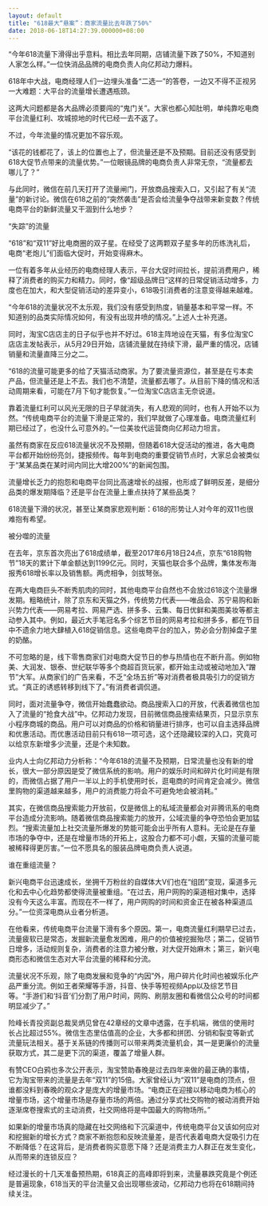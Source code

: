 ```yaml
---
layout: default
title: "618最大“悬案”：商家流量比去年跌了50%"
date: 2018-06-18T14:27:39.000000+08:00
---
```


“今年618流量下滑得出乎意料。相比去年同期，店铺流量下跌了50%，不知道别人家怎么样。”一位快消品品牌的电商负责人向亿邦动力爆料。

618年中大战，电商经理人们一边埋头准备“二选一”的答卷，一边又不得不正视另一大难题：大平台的流量增长遭遇瓶颈。

这两大问题都是各大品牌必须要闯的“鬼门关”。大家也都心知肚明，单纯靠吃电商平台流量红利、攻城掠地的时代已经一去不返了。

不过，今年流量的情况更加不容乐观。

“该花的钱都花了，该上的位置也上了，但流量还是不及预期。目前还没有感受到618大促节点带来的流量优势。”一位眼镜品牌的电商负责人非常无奈，“流量都去哪儿了？”

与此同时，微信在前几天打开了流量闸门，开放商品搜索入口，又引起了有关“流量”的新讨论。微信在618之前的“突然袭击”是否会给流量争夺战带来新变数？传统电商平台的新鲜流量又干涸到什么地步？

“失踪”的流量

“618”和“双11”好比电商圈的双子星。在经受了这两颗双子星多年的历练洗礼后，电商“老炮儿”们面临大促时，开始变得麻木。

一位有着多年从业经历的电商经理人表示，平台大促时间拉长，提前消费用户，稀释了消费者的购买力和精力。同时，像“超级品牌日”这样的日常促销活动增多，力度也在加大，和大型促销活动的差异变小，618吸引消费者的注意变得越来越难。

“今年618的流量状况不太乐观，我们没有感受到热度，销量基本和平常一样。不知道别的品类实际情况如何，有没有出现井喷的情况。”上述人士补充道。

同时，淘宝C店店主的日子似乎也并不好过。618主阵地设在天猫，有多位淘宝C店店主发帖表示，从5月29日开始，店铺流量就在持续下滑，最严重的情况，店铺销量和流量直降三分之二。

“618的流量可能更多的给了天猫活动商家。为了要流量资源位，甚至是在亏本卖产品，但流量还是上不去。我们也不清楚，流量都去哪了。从目前下降的情况和活动周期来看，可能在7月下旬才能恢复。”一位淘宝C店店主无奈说道。

靠着流量红利可以风光无限的日子早就消失，有人悲观的同时，也有人开始不以为然。“传统电商平台的流量下滑是正常的，我们早就做了心理准备。电商流量红利期已经过了，也没什么可意外的。”一位美妆代运营商向亿邦动力坦言。

虽然有商家在反应618流量状况不及预期，但随着618大促活动的推进，各大电商平台都开始纷纷亮剑，捷报频传。每年到电商的重要促销节点时，大家总会被类似于“某某品类在某时间内同比大增200%”的新闻包围。

流量增长乏力的抱怨和电商平台同比高速增长的战报，也形成了鲜明反差，是细分品类的爆发期降临？还是平台在流量上重点扶持了某些品类？

618流量下滑的状况，甚至让某商家悲观判断：618的形势让人对今年的双11也很难抱有希望。

被分噬的流量

在去年，京东首次亮出了618成绩单，截至2017年6月18日24点，京东“618购物节”18天的累计下单金额达到1199亿元。同时，天猫也联合多个品牌，集体发布海报秀618增长率以及销售额。两虎相争，剑拔弩张。

在两大电商巨头不断秀肌肉的同时，其他电商平台自然也不会放过618这个流量爆发期。粗略统计，除了京东和天猫之外，传统势力代表——唯品会、苏宁易购和新兴势力代表——网易考拉、网易严选、拼多多、云集、每日优鲜和美图美妆等都主动参入其中。例如，最近大手笔冠名多个综艺节目的网易考拉和拼多多，都在节目中不遗余力地大肆植入618促销信息。这些电商平台的加入，势必会分割掉盘子里的奶酪。

不可忽略的是，线下零售商家们对电商大促节日的参与热情也在不断升高。例如物美、大润发、银泰、世纪联华等多个商超百货玩家，都开始主动或被动地加入“蹭节”大军。从商家们的广告来看，不乏“全场五折”等对消费者极具吸引力的促销方式。“真正的诱惑转移到线下了。”有消费者调侃道。

同时，面对流量争夺，微信开始蠢蠢欲动。商品搜索入口的开放，代表着微信也加入了流量的“抢食大战”中。亿邦动力发现，目前微信商品搜索结果页，只显示京东小程序商城的商品。用户可以对商品的价格和销量进行排序，也可以自主选择品牌和优惠活动。而优惠活动目前只有618一项可选，这个还隐藏较深的入口，究竟可以给京东新增多少流量，还是个未知数。

业内人士向亿邦动力分析称：“今年618的流量不及预期，日常流量也没有新的增长，很大一部分原因是受了微信系统的影响。用户的娱乐时间和碎片化时间是有限的，而微信占据了用户一半以上的手机使用时长，逛电商的时间肯定会减少。微信里购物的渠道越来越多，用户的消费能力将会不可避免地会被消耗。”

其实，在微信商品搜索能力开放前，仅是微信上的私域流量都会对非腾讯系的电商平台造成分流影响。随着微信商品搜索能力的放开，公域流量的争夺恐怕会更加猛烈。“搜索流量加上社交流量所爆发的势能可能会出乎所有人意料。无论是在存量市场的争夺中，还是在增量市场的开拓上，这股合力都不可小觑，天猫的流量可能被稀释得更厉害。”一位不愿具名的服装品牌电商负责人说道。

谁在重组流量？

新兴电商平台迅速成长，坐拥千万粉丝的自媒体大V们也在“组团”变现，渠道多元化和去中心化趋势都使得流量被重组。“在过去，用户网购的渠道相对集中，选择没有今天这么丰富。而现在不一样了，用户网购的时间和资金正在被各种渠道瓜分。”一位资深电商从业者分析道。

在他看来，传统电商平台流量下滑有多个原因。第一，电商流量红利期早已过去，流量疲软已是常态，发掘新流量愈发困难，用户的价值被挖掘殆尽；第二，促销节日增多，活动规则复杂，消费者的注意力被分散，对大促开始麻木；第三，新兴电商形态和微信生态对大平台流量的稀释和分流。

流量状况不乐观，除了电商发展和竞争的“内因”外，用户碎片化时间也被娱乐化产品严重分流。例如王者荣耀等手游，抖音、快手等短视频App以及综艺节目等。“手游们和‘抖音’们分割了用户时间，网购、刷朋友圈和看微信公众号的时间都明显减少了。”

险峰长青投资副总裁吴炳见曾在42章经的文章中透露，在手机端，微信的使用时长占比超过55%。微信生态里估值高的企业，大多都和拼团、分销和裂变等新式流量玩法相关。基于关系链的传播则可以带来两类流量机会，其一是更廉价的流量获取方式，其二是更下沉的渠道，覆盖了增量人群。

有赞CEO白鸦也多次公开表示，淘宝赞助春晚是过去四年来做的最正确的事情，它为淘宝带来的流量是去年“双11”的15倍。大家曾经认为“双11”是电商的顶点，但谁都没料到春晚的观众才是庞大的增量市场。“电商正在迎接以移动电商为核心的增量市场，这个增量市场是存量市场的两倍。通过分享式社交购物的被动消费开始逐渐席卷搜索式的主动消费，社交网络将是中国最大的购物场所。”

如果新的增量市场真的隐藏在社交网络和下沉渠道中，传统电商平台又该如何应对和挖掘新的增长方式？商家不断抱怨和反映流量差，是否代表着电商大促吸引力在不断降低？在这背后，是消费者购买意愿下降？还是消费主力人群正在发生变化，从而带来的连锁反应？

经过漫长的十几天准备预热期，618真正的高峰即将到来，流量暴跌究竟是个例还是普遍现象，618当天的平台流量又会出现哪些波动，亿邦动力也将在618期间持续关注。

